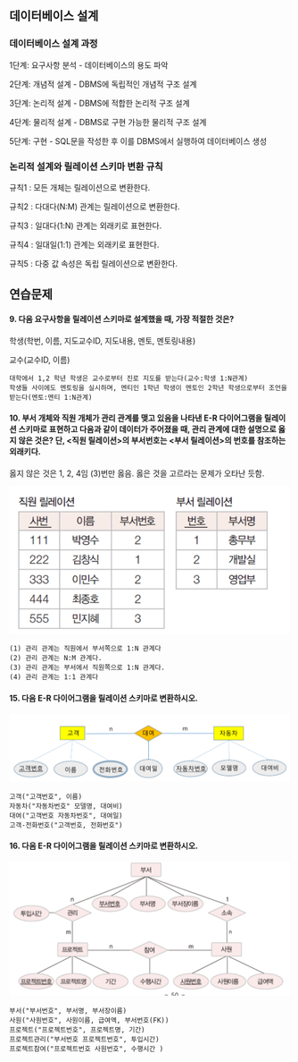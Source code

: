 ## 데이터베이스 설계

### 데이터베이스 설계 과정

1단계: 요구사항 분석 - 데이터베이스의 용도 파악

2단계: 개념적 설계 - DBMS에 독립적인 개념적 구조 설계

3단계: 논리적 설계 - DBMS에 적합한 논리적 구조 설계

4단계: 물리적 설계 - DBMS로 구현 가능한 물리적 구조 설계

5단계: 구현 - SQL문을 작성한 후 이를 DBMS에서 실행하여 데이터베이스 생성

### 논리적 설계와 릴레이션 스키마 변환 규칙

규칙1 : 모든 개체는 릴레이션으로 변환한다.

규칙2 : 다대다(N:M) 관계는 릴레이션으로 변환한다.

규칙3 : 일대다(1:N) 관계는 외래키로 표현한다.

규칙4 : 일대일(1:1) 관계는 외래키로 표현한다.

규칙5 : 다중 값 속성은 독립 릴레이션으로 변환한다.


## 연습문제
#### 9. 다음 요구사항을 릴레이션 스키마로 설계했을 때, 가장 적절한 것은?
학생(학번, 이름, 지도교수ID, 지도내용, 멘토, 멘토링내용)

교수(교수ID, 이름)
```
대학에서 1,2 학년 학생은 교수로부터 진로 지도를 받는다(교수:학생 1:N관계)
학생들 사이에도 멘토링을 실시하며, 멘티인 1학년 학생이 멘토인 2학년 학생으로부터 조언을 받는다(멘토:멘티 1:N관계)
```

#### 10. 부서 개체와 직원 개체가 관리 관계를 맺고 있음을 나타낸 E-R 다이어그램을 릴레이션 스키마로 표현하고 다음과 같이 데이터가 주어졌을 때, 관리 관계에 대한 설명으로 옳지 않은 것은? 단, <직원 릴레이션>의 부서번호는 <부서 릴레이션>의 번호를 참조하는 외래키다.
옳지 않은 것은 1, 2, 4임
(3)번만 옳음. 옳은 것을 고르라는 문제가 오타난 듯함.

<img src="img/08_01.png">

```
(1) 관리 관계는 직원에서 부서쪽으로 1:N 관계다
(2) 관리 관계는 N:M 관계다.
(3) 관리 관계는 부서에서 직원쪽으로 1:N 관계다.
(4) 관리 관계는 1:1 관계다
```

#### 15. 다음 E-R 다이어그램을 릴레이션 스키마로 변환하시오.
<img src="img/08_02.png">

```
고객("고객번호", 이름)
자동차("자동차번호" 모델명, 대여비)
대여("고객번호 자동차번호", 대여일)
고객-전화번호("고객번호, 전화번호")
```

#### 16. 다음 E-R 다이어그램을 릴레이션 스키마로 변환하시오.
<img src="img/08_03.png">

```
부서("부서번호", 부서명, 부서장이름)
사원("사원번호", 사원이름, 급여액, 부서번호(FK))
프로젝트("프로젝트번호", 프로젝트명, 기간)
프로젝트관리("부서번호 프로젝트번호", 투입시간)
프로젝트참여("프로젝트번호 사원번호", 수행시간 )
```
